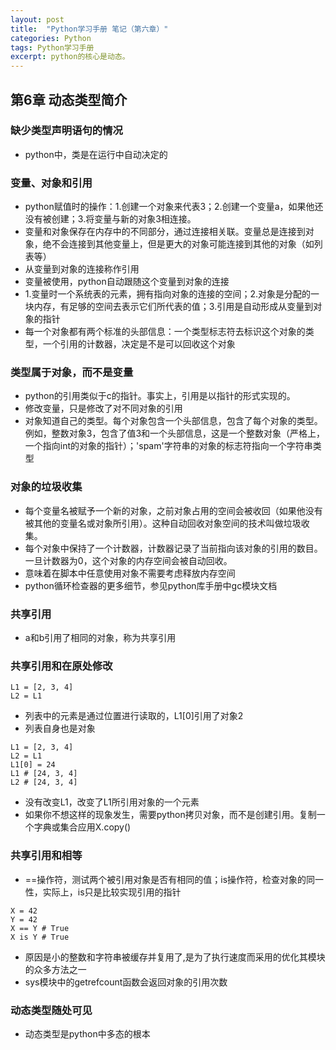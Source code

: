 ```yaml
---
layout: post
title:  "Python学习手册 笔记（第六章）"
categories: Python
tags: Python学习手册
excerpt: python的核心是动态。
---
```


## 第6章 动态类型简介
### 缺少类型声明语句的情况
* python中，类是在运行中自动决定的

### 变量、对象和引用
* python赋值时的操作：1.创建一个对象来代表3；2.创建一个变量a，如果他还没有被创建；3.将变量与新的对象3相连接。
* 变量和对象保存在内存中的不同部分，通过连接相关联。变量总是连接到对象，绝不会连接到其他变量上，但是更大的对象可能连接到其他的对象（如列表等）
* 从变量到对象的连接称作引用
* 变量被使用，python自动跟随这个变量到对象的连接
* 1.变量时一个系统表的元素，拥有指向对象的连接的空间；2.对象是分配的一块内存，有足够的空间去表示它们所代表的值；3.引用是自动形成从变量到对象的指针
* 每一个对象都有两个标准的头部信息：一个类型标志符去标识这个对象的类型，一个引用的计数器，决定是不是可以回收这个对象

### 类型属于对象，而不是变量
* python的引用类似于c的指针。事实上，引用是以指针的形式实现的。
* 修改变量，只是修改了对不同对象的引用
* 对象知道自己的类型。每个对象包含一个头部信息，包含了每个对象的类型。例如，整数对象3，包含了值3和一个头部信息，这是一个整数对象（严格上，一个指向int的对象的指针）；'spam'字符串的对象的标志符指向一个字符串类型

### 对象的垃圾收集
* 每个变量名被赋予一个新的对象，之前对象占用的空间会被收回（如果他没有被其他的变量名或对象所引用）。这种自动回收对象空间的技术叫做垃圾收集。
* 每个对象中保持了一个计数器，计数器记录了当前指向该对象的引用的数目。一旦计数器为0，这个对象的内存空间会被自动回收。
* 意味着在脚本中任意使用对象不需要考虑释放内存空间
* python循环检查器的更多细节，参见python库手册中gc模块文档

### 共享引用
* a和b引用了相同的对象，称为共享引用

### 共享引用和在原处修改
```python3
L1 = [2, 3, 4]
L2 = L1
```
* 列表中的元素是通过位置进行读取的，L1[0]引用了对象2
* 列表自身也是对象
```python3
L1 = [2, 3, 4]
L2 = L1
L1[0] = 24
L1 # [24, 3, 4]
L2 # [24, 3, 4]
```
* 没有改变L1，改变了L1所引用对象的一个元素
* 如果你不想这样的现象发生，需要python拷贝对象，而不是创建引用。复制一个字典或集合应用X.copy()

### 共享引用和相等
* ==操作符，测试两个被引用对象是否有相同的值；is操作符，检查对象的同一性，实际上，is只是比较实现引用的指针
```python3
X = 42
Y = 42
X == Y # True
X is Y # True
```
* 原因是小的整数和字符串被缓存并复用了,是为了执行速度而采用的优化其模块的众多方法之一
* sys模块中的getrefcount函数会返回对象的引用次数

### 动态类型随处可见
* 动态类型是python中多态的根本
